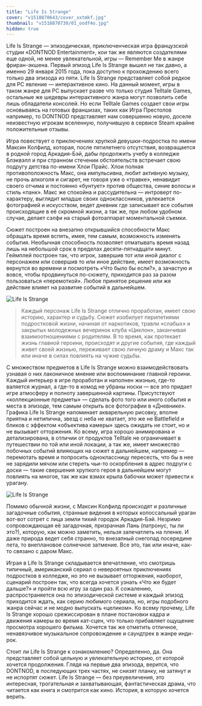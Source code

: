 ```yaml
---
title: "Life Is Strange"
cover: "v1518870643/cover_xxtmkf.jpg"
thumbnail: "v1518870730/01_oodf4o.jpg"
hidden: true
---
```


Life Is Strange — эпизодическая, приключенческая игра французской студии «DONTNOD Entertainment», кои так же являются создателями еще одной, не менее увлекательной, игры — Remember Me в жанре фриран-экшена. Первый эпизод Life Is Strange вышел не так давно, а именно 29 января 2015 года, пока доступно к прохождению всего только два эпизода из пяти. Life Is Strange представляет собой редкое для PC явление — интерактивное кино. На данный момент, игры в таком жанре для PC выпускает разве что только студия Telltale Games, остальные же шедевры интерактивного жанра могут позволить себе лишь обладатели консолей. Но если Telltale Games создает свои игры основываясь на готовых франшизах, таких как Игра Престолов например, то DONTNOD представляет нам совершенно новую, доселе неизвестную игрокам вселенную, получившую в сервисе Steam крайне положительные отзывы.

Игра повествует о приключениях хрупкой девушки-подростка по имени Максин Колфилд, которая, после пятилетнего отсутствия, возвращается в родной город Аркадия-Бэй, дабы продолжить учебу в колледже Блэквэлл и при странном стечении обстоятельств встречает свою подругу детства по-имени Хлои Прайс. Хлои полная противоположность Макс, она импульсивна, любит активную музыку, не прочь алкоголя и сигарет, не говоря уже о «травке», ненавидит своего отчима и постоянно «бунтует» против общества, синие волосы и стиль «панк». Макс же спокойна и рассудительна — интроверт по-характеру, выглядит младше своих одноклассников, увлекается фотографией и искусством, ведет дневник где записывает все события происходящие в её скромной жизни, а так же, при любом удобном случае, делает сэлфи на старый фотоаппарат моментальной съемки.

Сюжет построен на внезапно открывшийся способности Макс обращать время вспять, имея, тем самым, возможность изменять события. Необычная способность позволяет отматывать время назад лишь на небольшой срок в пределах десяти-пятнадцати минут. Геймплей построен так, что игрок, завершив тот или иной диалог с персонажем или совершив то или иное действие, имеет возможность вернутся во времени и посмотреть «Что было бы если?», а зачастую и вовсе, чтобы продвинуться по-сюжету, приходится раз за разом пользоваться «перемоткой». Любое принятое решение или же действие влияет на развитие событий в дальнейшем.

![Life Is Strange][image-1]

> Каждый персонаж Life Is Strange отлично проработан, имеет свою историю, характер и судьбу. Сюжет изобилует перипетиями подростковой жизни, начиная от наркотиков, травли «слабых» и закрытых молодежных вечеринок клуба «Циклон», заканчивая взаимоотношениями с родителям. В то время, как протекает жизнь главной героини, происходят и другие события, где каждый живет своей жизнью, переживает свою личную драму и Макс так или иначе в силах повлиять на чужие судьбы.

С множеством предметов в Life Is Strange можно взаимодействовать узнавая о них лаконичное мнение или воспоминание главной героини. Каждый интерьер в игре проработан и наполнен жизнью, где-то валяется журнал, а где-то в комод не убраны носки — все это придает игре атмосферу и полноту завершенной картины. Присутствуют «коллекционные предметы» — сделать фото того или иного события и места в эпизоде, тем самым открыть все фотографии в «Дневнике». Графика Life Is Strange напоминает акварельную рисовку, вполне приятна и нетипична, звезд с неба не хватает, это же не Battlefield и бликов с эффектом «объектива камеры» здесь ожидать не стоит, но и не вызывает отторжения. Ко всему, игра хорошо анимирована и детализирована, в отличии от продуктов Telltale не ограничивает в путешествии по той или иной локации, а так же, имеет множество побочных событий влияющих на сюжет в дальнейшем, например — перемотать время и попросить одноклассницу пересесть, что бы в нее не зарядили мячом или стереть чьи-то оскорбления в адрес подруги с доски — такие свершения хрупкого героя в дальнейшем могут повлиять на многое, так же как взмах крыла бабочки может привести к урагану.

![Life Is Strange][image-2]

Помимо обычной жизни, с Максин Колфилд происходят и различные загадочные события, странные видения в которых колоссальный ураган вот-вот сотрет с лица земли тихий городок Аркадия-Бэй. Незримо сопровождающая её загадочная, призрачная Лань (патронус, ты ли это?), которую, как можно заметить, нельзя запечатлеть на пленке. И даже природа ведет себя странно, то внезапный снегопад посередине лета, то внеплановое солнечное затмение. Все это, так или иначе, как-то связано с даром Макс.

Играя в Life Is Strange складывается впечатление, что смотришь типичный, американский сериал о невероятных приключениях подростков в колледже, но это не вызывает отторжения, наоборот, сценарий построен так, что всегда хочется узнать «Что же будет дальше?» и пройти всю игру за один раз. К сожалению, распространяется она по эпизодической системе и каждый эпизод приходится ждать, как серию любимого сериала, но, игры подобного жанра сейчас и не модно выпускать «целиком». Ко всему прочему, Life Is Strange хорошо срежиссирован в плане постановки кадра и движения камеры во время кат-сцен, что только прибавляет ощущение просмотра хорошего фильма. Хочется так же отметить отличное, ненавязчивое музыкальное сопровождение и саундтрек в жанре инди-рок.

Стоит ли Life Is Strange к ознакомлению? Определенно, да. Она представляет собой цельную и увлекательную историю, от которой хочется продолжения. Глядя на первые два эпизода, верится, что DONTNOD, в последующих трех частях, не снизят планку, не затянут и не испортят сюжет. Life Is Strange — без преувеличения, это интересная, трогательная и захватывающая, фантастическая драма, что читается как книга и смотрится как кино. История, в которую хочется верить.

[image-1]:  https://res.cloudinary.com/milkleaks/image/upload/v1518870730/01_oodf4o.jpg
[image-2]:  https://res.cloudinary.com/milkleaks/image/upload/v1518870734/02_ztthth.png